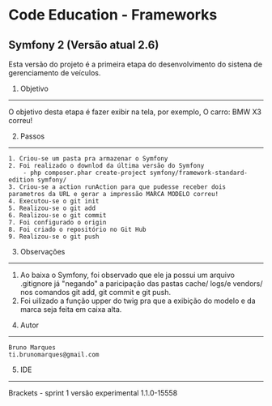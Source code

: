 Code Education - Frameworks
===========================

Symfony 2 (Versão atual 2.6)
----------------------------

Esta versão do projeto é a primeira etapa do desenvolvimento do sistena de gerenciamento de veículos.


1) Objetivo
-----------

O objetivo desta etapa é fazer exibir na tela, por exemplo, O carro: BMW X3 correu!


2) Passos
---------
    1. Criou-se um pasta pra armazenar o Symfony
    2. Foi realizado o downlod da última versão do Symfony
        - php composer.phar create-project symfony/framework-standard-edition symfony/
    3. Criou-se a action runAction para que pudesse receber dois parametros da URL e gerar a impressão MARCA MODELO correu!
    4. Executou-se o git init
    5. Realizou-se o git add
    6. Realizou-se o git commit
    7. Foi configurado o origin
    8. Foi criado o repositório no Git Hub
    9. Realizou-se o git push


3) Observações
--------------
1. Ao baixa o Symfony, foi observado que ele ja possui um arquivo .gitignore já "negando" a paricipação  das pastas cache/ logs/e vendors/ nos comandos git add, git commit e git push.
2. Foi uilizado a função upper do twig pra que a exibição do modelo e da marca seja feita em caixa alta.


4) Autor
--------
    Bruno Marques
    ti.brunomarques@gmail.com


5) IDE
------
Brackets - sprint 1 versão experimental 1.1.0-15558
